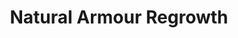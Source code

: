 ---
title: "Natural Armour Regrowth"
canonical: "skill/natural-armour-regrowth"
canonical_title: "Beast Loresheet"
lists:
    - beast-loresheet
tier: 3
osp_cost: 30
prerequisites: ["Natural Armour"]
---